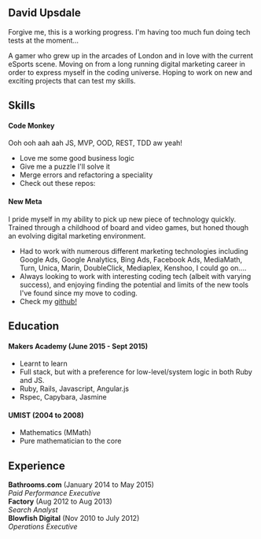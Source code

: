 ## David Upsdale

Forgive me, this is a working progress. I'm having too much fun doing tech tests at the moment...

A gamer who grew up in the arcades of London and in love with the current eSports scene. Moving on from a long running digital marketing career in order to express myself in the coding universe. Hoping to work on new and exciting projects that can test my skills.

## Skills

#### Code Monkey

Ooh ooh aah aah JS, MVP, OOD, REST, TDD aw yeah!

- Love me some good business logic
- Give me a puzzle I'll solve it
- Merge errors and refactoring a speciality
- Check out these repos:

#### New Meta

I pride myself in my ability to pick up new piece of technology quickly. Trained through a childhood of board and video games, but honed though
an evolving digital marketing environment.

- Had to work with numerous different marketing technologies including Google Ads, Google Analytics,
  Bing Ads, Facebook Ads, MediaMath, Turn, Unica, Marin, DoubleClick, Mediaplex, Kenshoo, I could go on....
- Always looking to work with interesting coding tech (albeit with varying success), and enjoying finding the potential and limits of the new tools I've found since my move to coding.
- Check my [github!](https://github.com/duskyshelf)

## Education

#### Makers Academy (June 2015 - Sept 2015)

- Learnt to learn
- Full stack, but with a preference for low-level/system logic in both Ruby and JS.
- Ruby, Rails, Javascript, Angular.js
- Rspec, Capybara, Jasmine

#### UMIST (2004 to 2008)

- Mathematics (MMath)
- Pure mathematician to the core

## Experience

**Bathrooms.com** (January 2014 to May 2015)  
*Paid Performance Executive*  
**Factory** (Aug 2012 to Aug 2013)  
*Search Analyst*  
**Blowfish Digital** (Nov 2010 to July 2012)  
*Operations Executive*  
